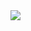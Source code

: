 <div>
  <a href="https://skillicons.dev">
    <img src="https://skillicons.dev/icons?i=cpp,react,spring,flutter,python,pytorch,javascript,nodejs,expressjs,html,css,dart,postman,mongodb,firebase" />
  </a> 
</div>

